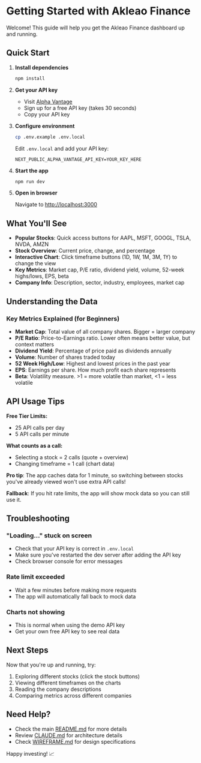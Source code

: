 # Getting Started with Akleao Finance

Welcome! This guide will help you get the Akleao Finance dashboard up and running.

## Quick Start

1. **Install dependencies**
   ```bash
   npm install
   ```

2. **Get your API key**
   - Visit [Alpha Vantage](https://www.alphavantage.co/support/#api-key)
   - Sign up for a free API key (takes 30 seconds)
   - Copy your API key

3. **Configure environment**
   ```bash
   cp .env.example .env.local
   ```

   Edit `.env.local` and add your API key:
   ```
   NEXT_PUBLIC_ALPHA_VANTAGE_API_KEY=YOUR_KEY_HERE
   ```

4. **Start the app**
   ```bash
   npm run dev
   ```

5. **Open in browser**

   Navigate to [http://localhost:3000](http://localhost:3000)

## What You'll See

- **Popular Stocks**: Quick access buttons for AAPL, MSFT, GOOGL, TSLA, NVDA, AMZN
- **Stock Overview**: Current price, change, and percentage
- **Interactive Chart**: Click timeframe buttons (1D, 1W, 1M, 3M, 1Y) to change the view
- **Key Metrics**: Market cap, P/E ratio, dividend yield, volume, 52-week highs/lows, EPS, beta
- **Company Info**: Description, sector, industry, employees, market cap

## Understanding the Data

### Key Metrics Explained (for Beginners)

- **Market Cap**: Total value of all company shares. Bigger = larger company
- **P/E Ratio**: Price-to-Earnings ratio. Lower often means better value, but context matters
- **Dividend Yield**: Percentage of price paid as dividends annually
- **Volume**: Number of shares traded today
- **52 Week High/Low**: Highest and lowest prices in the past year
- **EPS**: Earnings per share. How much profit each share represents
- **Beta**: Volatility measure. >1 = more volatile than market, <1 = less volatile

## API Usage Tips

**Free Tier Limits:**
- 25 API calls per day
- 5 API calls per minute

**What counts as a call:**
- Selecting a stock = 2 calls (quote + overview)
- Changing timeframe = 1 call (chart data)

**Pro tip**: The app caches data for 1 minute, so switching between stocks you've already viewed won't use extra API calls!

**Fallback**: If you hit rate limits, the app will show mock data so you can still use it.

## Troubleshooting

### "Loading..." stuck on screen
- Check that your API key is correct in `.env.local`
- Make sure you've restarted the dev server after adding the API key
- Check browser console for error messages

### Rate limit exceeded
- Wait a few minutes before making more requests
- The app will automatically fall back to mock data

### Charts not showing
- This is normal when using the demo API key
- Get your own free API key to see real data

## Next Steps

Now that you're up and running, try:

1. Exploring different stocks (click the stock buttons)
2. Viewing different timeframes on the charts
3. Reading the company descriptions
4. Comparing metrics across different companies

## Need Help?

- Check the main [README.md](./README.md) for more details
- Review [CLAUDE.md](./CLAUDE.md) for architecture details
- Check [WIREFRAME.md](./WIREFRAME.md) for design specifications

Happy investing! 📈
